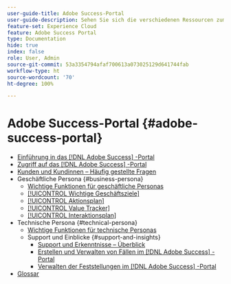 ```yaml
---
user-guide-title: Adobe Success-Portal
user-guide-description: Sehen Sie sich die verschiedenen Ressourcen zum Adobe Success-Portal an, um weitere Informationen zu erhalten.
feature-set: Experience Cloud
feature: Adobe Success Portal
type: Documentation
hide: true
index: false
role: User, Admin
source-git-commit: 53a3354794afaf700613a073025129d641744fab
workflow-type: ht
source-wordcount: '70'
ht-degree: 100%

---
```



# Adobe Success-Portal {#adobe-success-portal}

- [Einführung in das [!DNL Adobe Success] -Portal](/help/adobe-success-portal/adobe-success-portal-introduction.md)
- [Zugriff auf das [!DNL Adobe Success] -Portal](/help/adobe-success-portal/access-to-the-adobe-success-portal.md)
- [Kunden und Kundinnen – Häufig gestellte Fragen](/help/adobe-success-portal/adobe-success-portal-customer-faq.md)
- Geschäftliche Persona {#business-persona}
   - [Wichtige Funktionen für geschäftliche Personas](/help/adobe-success-portal/business-persona/key-functionalities-for-business-persona.md)
   - [[!UICONTROL Wichtige Geschäftsziele]](/help/adobe-success-portal/business-persona/key-business-objectives.md)
   - [[!UICONTROL Aktionsplan]](/help/adobe-success-portal/business-persona/action-plan.md)
   - [[!UICONTROL Value Tracker]](/help/adobe-success-portal/business-persona/value-tracker.md)
   - [[!UICONTROL Interaktionsplan]](/help/adobe-success-portal/business-persona/engagement-plan.md)
- Technische Persona {#technical-persona}
   - [Wichtige Funktionen für technische Personas](/help/adobe-success-portal/technical-persona/key-functionalities-for-technical-persona.md)
   - Support und Einblicke {#support-and-insights}
      - [Support und Erkenntnisse – Überblick](/help/adobe-success-portal/technical-persona/support-and-insights/support-and-insights-overview.md)
      - [Erstellen und Verwalten von Fällen im [!DNL Adobe Success] -Portal](/help/adobe-success-portal/technical-persona/support-and-insights/create-and-manage-cases-in-the-adobe-success-portal.md)
      - [Verwalten der Feststellungen im [!DNL Adobe Success] -Portal](/help/adobe-success-portal/technical-persona/support-and-insights/manage-findings-adobe-success-portal.md)
- [Glossar](/help/adobe-success-portal/glossary.md)
